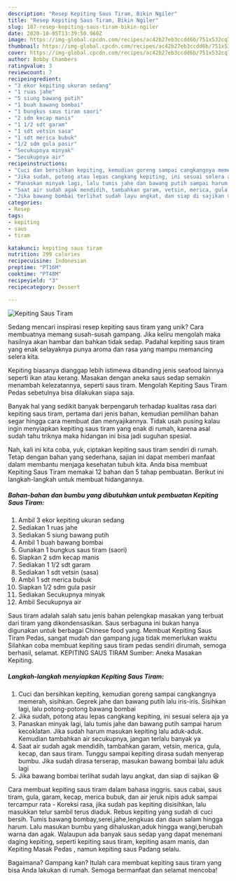 ```yaml
---
description: "Resep Kepiting Saus Tiram, Bikin Ngiler"
title: "Resep Kepiting Saus Tiram, Bikin Ngiler"
slug: 187-resep-kepiting-saus-tiram-bikin-ngiler
date: 2020-10-05T13:39:50.960Z
image: https://img-global.cpcdn.com/recipes/ac42b27eb3ccdd6b/751x532cq70/kepiting-saus-tiram-foto-resep-utama.jpg
thumbnail: https://img-global.cpcdn.com/recipes/ac42b27eb3ccdd6b/751x532cq70/kepiting-saus-tiram-foto-resep-utama.jpg
cover: https://img-global.cpcdn.com/recipes/ac42b27eb3ccdd6b/751x532cq70/kepiting-saus-tiram-foto-resep-utama.jpg
author: Bobby Chambers
ratingvalue: 3
reviewcount: 7
recipeingredient:
- "3 ekor kepiting ukuran sedang"
- "1 ruas jahe"
- "5 siung bawang putih"
- "1 buah bawang bombai"
- "1 bungkus saus tiram saori"
- "2 sdm kecap manis"
- "1 1/2 sdt garam"
- "1 sdt vetsin sasa"
- "1 sdt merica bubuk"
- "1/2 sdm gula pasir"
- "Secukupnya minyak"
- "Secukupnya air"
recipeinstructions:
- "Cuci dan bersihkan kepiting, kemudian goreng sampai cangkangnya memerah, sisihkan. Geprek jahe dan bawang putih lalu iris-iris. Sisihkan lagi, lalu potong-potong bawang bombai"
- "Jika sudah, potong atau lepas cangkang kepiting, ini sesuai selera aja ya"
- "Panaskan minyak lagi, lalu tumis jahe dan bawang putih sampai harum kecoklatan. Jika sudah harum masukan kepiting lalu aduk-aduk. Kemudian tambahkan air secukupnya, jangan terlalu banyak ya"
- "Saat air sudah agak mendidih, tambahkan garam, vetsin, merica, gula, kecap, dan saus tiram. Tunggu sampai kepiting dirasa sudah menyerap bumbu. Jika sudah dirasa terserap, masukan bawang bombai lalu aduk lagi"
- "Jika bawang bombai terlihat sudah layu angkat, dan siap di sajikan 😆"
categories:
- Resep
tags:
- kepiting
- saus
- tiram

katakunci: kepiting saus tiram 
nutrition: 299 calories
recipecuisine: Indonesian
preptime: "PT16M"
cooktime: "PT48M"
recipeyield: "3"
recipecategory: Dessert

---
```



![Kepiting Saus Tiram](https://img-global.cpcdn.com/recipes/ac42b27eb3ccdd6b/751x532cq70/kepiting-saus-tiram-foto-resep-utama.jpg)

Sedang mencari inspirasi resep kepiting saus tiram yang unik? Cara membuatnya memang susah-susah gampang. Jika keliru mengolah maka hasilnya akan hambar dan bahkan tidak sedap. Padahal kepiting saus tiram yang enak selayaknya punya aroma dan rasa yang mampu memancing selera kita.

Kepiting biasanya dianggap lebih istimewa dibanding jenis seafood lainnya seperti ikan atau kerang. Masakan dengan aneka saus sedap semakin menambah kelezatannya, seperti saus tiram. Mengolah Kepiting Saus Tiram Pedas sebetulnya bisa dilakukan siapa saja.

Banyak hal yang sedikit banyak berpengaruh terhadap kualitas rasa dari kepiting saus tiram, pertama dari jenis bahan, kemudian pemilihan bahan segar hingga cara membuat dan menyajikannya. Tidak usah pusing kalau ingin menyiapkan kepiting saus tiram yang enak di rumah, karena asal sudah tahu triknya maka hidangan ini bisa jadi suguhan spesial.


Nah, kali ini kita coba, yuk, ciptakan kepiting saus tiram sendiri di rumah. Tetap dengan bahan yang sederhana, sajian ini dapat memberi manfaat dalam membantu menjaga kesehatan tubuh kita. Anda bisa membuat Kepiting Saus Tiram memakai 12 bahan dan 5 tahap pembuatan. Berikut ini langkah-langkah untuk membuat hidangannya.

<!--inarticleads1-->

##### Bahan-bahan dan bumbu yang dibutuhkan untuk pembuatan Kepiting Saus Tiram:

1. Ambil 3 ekor kepiting ukuran sedang
1. Sediakan 1 ruas jahe
1. Sediakan 5 siung bawang putih
1. Ambil 1 buah bawang bombai
1. Gunakan 1 bungkus saus tiram (saori)
1. Siapkan 2 sdm kecap manis
1. Sediakan 1 1/2 sdt garam
1. Sediakan 1 sdt vetsin (sasa)
1. Ambil 1 sdt merica bubuk
1. Siapkan 1/2 sdm gula pasir
1. Sediakan Secukupnya minyak
1. Ambil Secukupnya air


Saus tiram adalah salah satu jenis bahan pelengkap masakan yang terbuat dari tiram yang dikondensasikan. Saus serbaguna ini bukan hanya digunakan untuk berbagai Chinese food yang. Membuat Kepiting Saus Tiram Pedas, sangat mudah dan gampang juga tidak memerlukan waktu Silahkan coba membuat kepiting saus tiram pedas sendiri dirumah, semoga berhasil, selamat. KEPITING SAUS TIRAM Sumber: Aneka Masakan Kepiting. 

<!--inarticleads2-->

##### Langkah-langkah menyiapkan Kepiting Saus Tiram:

1. Cuci dan bersihkan kepiting, kemudian goreng sampai cangkangnya memerah, sisihkan. Geprek jahe dan bawang putih lalu iris-iris. Sisihkan lagi, lalu potong-potong bawang bombai
1. Jika sudah, potong atau lepas cangkang kepiting, ini sesuai selera aja ya
1. Panaskan minyak lagi, lalu tumis jahe dan bawang putih sampai harum kecoklatan. Jika sudah harum masukan kepiting lalu aduk-aduk. Kemudian tambahkan air secukupnya, jangan terlalu banyak ya
1. Saat air sudah agak mendidih, tambahkan garam, vetsin, merica, gula, kecap, dan saus tiram. Tunggu sampai kepiting dirasa sudah menyerap bumbu. Jika sudah dirasa terserap, masukan bawang bombai lalu aduk lagi
1. Jika bawang bombai terlihat sudah layu angkat, dan siap di sajikan 😆


Cara membuat kepiting saus tiram dalam bahasa inggris. saus cabai, saus tiram, gula, garam, kecap, merica bubuk, dan air jeruk nipis aduk sampai tercampur rata - Koreksi rasa, jika sudah pas kepiting disisihkan, lalu masukkan telur sambil terus diaduk. Rebus kepiting yang sudah di cuci bersih. Tumis bawang bombay,serei,jahe,lengkuas dan daun salam hingga harum. Lalu masukan bumbu yang dihaluskan,aduk hingga wangi,berubah warna dan agak. Walaupun ada banyak saus sedap yang dapat menemani daging kepiting, seperti kepiting saus tiram, kepiting asam manis, dan Kepiting Masak Pedas , namun kepiting saus Padang selalu. 

Bagaimana? Gampang kan? Itulah cara membuat kepiting saus tiram yang bisa Anda lakukan di rumah. Semoga bermanfaat dan selamat mencoba!
